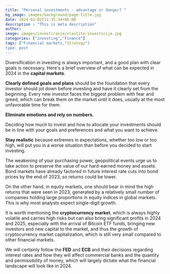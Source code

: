 ```yaml
---
title: "Personal investments - advantage or danger? "
bg_image: images/background/page-title.jpg
date: 2024-02-02T11:35:34+06:00
description : "This is meta description"
author: 
image: images/investiranje/vlastite-investicije.jpg
categories: ["Investing","Finance"]
tags: ["Financial markets,"Strategy"]
type: post
---
```

Diversification in investing is always important, and a good plan with clear goals is necessary. Here's a brief overview of what can be expected in 2024 in the **capital markets**.

**Clearly defined goals and plans** should be the foundation that every investor should jot down before investing and have it clearly set from the beginning. Every new investor faces the biggest problem with fear and greed, which can break them on the market until it does, usually at the most unfavorable time for them. 

**Eliminate emotions and rely on numbers.**

Deciding how much to invest and how to allocate your investments should be in line with your goals and preferences and what you want to achieve.

**Stay realistic** because extremes in expectations, whether too low or too high, will put you in a worse situation than before you decided to start investing.

The weakening of your purchasing power, geopolitical events urge us to take action to preserve the value of our hard-earned money and assets. Bond markets have already factored in future interest rate cuts into bond prices by the end of 2023, so returns could be lower.

On the other hand, in equity markets, one should bear in mind the high returns that were seen in 2023, generated by a relatively small number of companies holding large proportions in equity indices in global markets. This is why most analysts expect single-digit growth.

It is worth mentioning the **cryptocurrency market**, which is always highly volatile and carries high risks but can also bring significant profits in 2024 and 2025, especially with the arrival of Bitcoin ETF funds, bringing new investors and new capital to the market, and thus the growth of cryptocurrency market capitalization, which is still very small compared to other financial markets.

We will certainly follow the **FED** and **ECB** and their decisions regarding interest rates and how they will affect commercial banks and the quantity and permissibility of money, which will largely dictate what the financial landscape will look like in 2024.